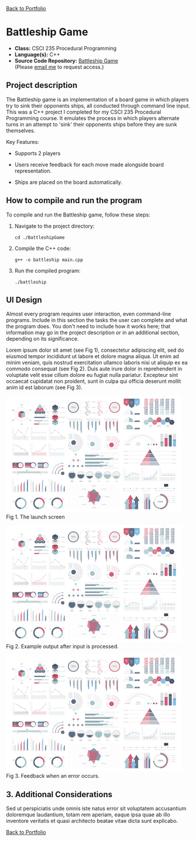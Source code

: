 [Back to Portfolio](./)

Battleship Game
===============

-   **Class:** CSCI 235 Procedural Programming
-   **Language(s):** C++
-   **Source Code Repository:** [Battleship Game](https:/rsjordann.github.io/project2codes/)  
    (Please [email me](mailto:rsdixon@csustudent.net?subject=GitHub%20Access) to request access.)

## Project description

The Battleship game is an implementation of a board game in which players try to sink their opponents ships, all conducted through command line input. This was a C++ project I completed for my CSCI 235 Procedural Programming course. It emulates the process in which players alternate turns in an attempt to 'sink' their opponents ships before they are sunk themselves.  

Key Features:

- Supports 2 players

- Users receive feedback for each move made alongside board representation.  

- Ships are placed on the board automatically.  


## How to compile and run the program

To compile and run the Battleship game, follow these steps:

1. Navigate to the project directory:
    ```terminal
    cd ./BattleshipGame
    ```

2. Compile the C++ code:
    ```terminal
    g++ -o battleship main.cpp
    ```

3. Run the compiled program:
    ```terminal
    ./battleship
    ```

## UI Design

Almost every program requires user interaction, even command-line programs. Include in this section the tasks the user can complete and what the program does. You don't need to include how it works here; that information may go in the project description or in an additional section, depending on its significance.

Lorem ipsum dolor sit amet (see Fig 1), consectetur adipiscing elit, sed do eiusmod tempor incididunt ut labore et dolore magna aliqua. Ut enim ad minim veniam, quis nostrud exercitation ullamco laboris nisi ut aliquip ex ea commodo consequat (see Fig 2). Duis aute irure dolor in reprehenderit in voluptate velit esse cillum dolore eu fugiat nulla pariatur. Excepteur sint occaecat cupidatat non proident, sunt in culpa qui officia deserunt mollit anim id est laborum (see Fig 3).

![screenshot](images/dummy_thumbnail.jpg)  
Fig 1. The launch screen

![screenshot](images/dummy_thumbnail.jpg)  
Fig 2. Example output after input is processed.

![screenshot](images/dummy_thumbnail.jpg)  
Fig 3. Feedback when an error occurs.

## 3. Additional Considerations

Sed ut perspiciatis unde omnis iste natus error sit voluptatem accusantium doloremque laudantium, totam rem aperiam, eaque ipsa quae ab illo inventore veritatis et quasi architecto beatae vitae dicta sunt explicabo. 

[Back to Portfolio](./)
